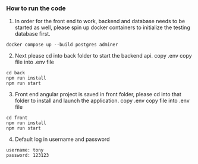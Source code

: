 ### How to run the code

1. In order for the front end to work, backend and database needs to be started as well, please spin up docker containers to initialize the testing database first.

```
docker compose up --build postgres adminer
```

2. Next please cd into back folder to start the backend api. copy .env copy file into .env file

```
cd back
npm run install
npm run start
```

3. Front end angular project is saved in front folder, please cd into that folder to install and launch the application. copy .env copy file into .env file

```
cd front
npm run install
npm run start
```

4. Default log in username and password

```
username: tony
password: 123123
```
